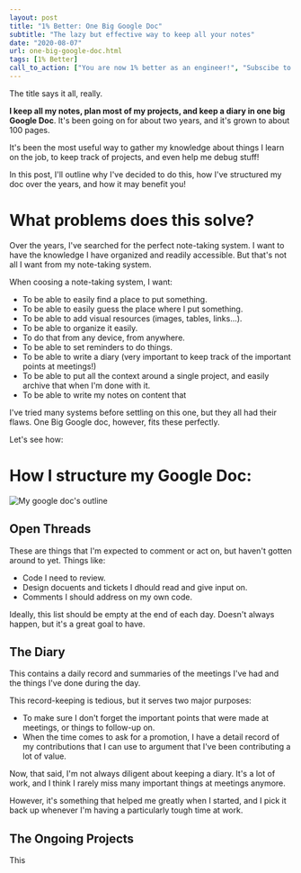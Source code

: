 ```yaml
---
layout: post
title: "1% Better: One Big Google Doc"
subtitle: "The lazy but effective way to keep all your notes"
date: "2020-08-07"
url: one-big-google-doc.html
tags: [1% Better]
call_to_action: ["You are now 1% better as an engineer!", "Subscibe to get the next 1% tip!"]
---
```


The title says it all, really.

**I keep all my notes, plan most of my projects, and keep a diary in one big Google Doc**. It's been going on for about two years, and it's grown to about 100 pages.

It's been the most useful way to gather my knowledge about things I learn on the job, to keep track of projects, and even help me debug stuff!

In this post, I'll outline why I've decided to do this, how I've structured my doc over the years, and how it may benefit you!

# What problems does this solve?

Over the years, I've searched for the perfect note-taking system. I want to have the knowledge I have organized and readily accessible. But that's not all I want from my note-taking system.

When coosing a note-taking system, I want:

- To be able to easily find a place to put something.
- To be able to easily guess the place where I put something.
- To be able to add visual resources (images, tables, links...).
- To be able to organize it easily.
- To do that from any device, from anywhere.
- To be able to set reminders to do things.
- To be able to write a diary (very important to keep track of the important points at meetings!)
- To be able to put all the context around a single project, and easily archive that when I'm done with it.
- To be able to write my notes on content that 

I've tried many systems before settling on this one, but they all had their flaws. One Big Google doc, however, fits these perfectly.

Let's see how:

# How I structure my Google Doc:

![My google doc's outline]()

## Open Threads

These are things that I'm expected to comment or act on, but haven't gotten around to yet. Things like:

- Code I need to review.
- Design docuents and tickets I dhould read and give input on.
- Comments I should address on my own code.

Ideally, this list should be empty at the end of each day. Doesn't always happen, but it's a great goal to have.

## The Diary

This contains a daily record and summaries of the meetings I've had and the things I've done during the day.

This record-keeping is tedious, but it serves two major purposes:

- To make sure I don't forget the important points that were made at meetings, or things to follow-up on.
- When the time comes to ask for a promotion, I have a detail record of my contributions that I can use to argument that I've been contributing a lot of value.

Now, that said, I'm not always diligent about keeping a diary. It's a lot of work, and I think I rarely miss many important things at meetings anymore.

However, it's something that helped me greatly when I started, and I pick it back up whenever I'm having a particularly tough time at work.

## The Ongoing Projects

This 